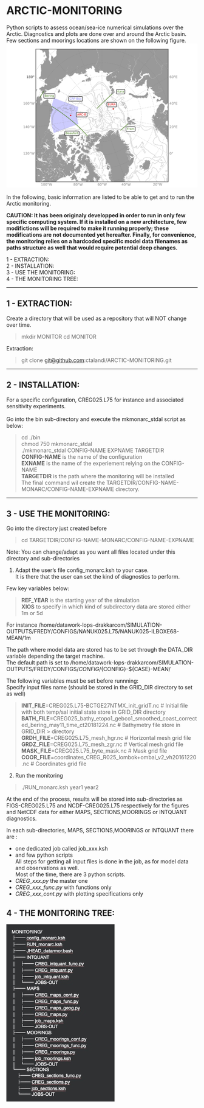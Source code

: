 # ARCTIC-MONITORING
Python scripts to assess ocean/sea-ice numerical simulations over the Arctic. Diagnostics and plots are done over and around the Arctic basin. Few sections and moorings locations are shown on the following figure.
 ![The Arctic location of diags](./figs/MONARC_ARC-GEOLOC.png)

In the following, basic information are listed to be able to get and to run the Arctic monitoring.<br>

**CAUTION: It has been originaly developped in order to run in only few specific computing system. If it is installed on a new architecture, few modifictions will be required to make it running properly; these modifications are not documented yet hereafter. Finally, for convenience, the monitoring relies on a hardcoded specific model data filenames as paths structure as well that would require potential deep changes.** 


1 - EXTRACTION:<br> 
2 - INSTALLATION:<br>
3 - USE THE MONITORING:<br>
4 - THE MONITORING TREE:<br>
  
---
## 1 - EXTRACTION: <br>
Create a directory that will be used as a repository that will NOT change over time.<br> 
> mkdir MONITOR 
> cd MONITOR 

Extraction: <br>
> git clone git@github.com:ctalandi/ARCTIC-MONITORING.git

---
## 2 - INSTALLATION:<br>
For a specific configuration, CREG025.L75 for instance and associated sensitivity experiments.<br>  
Go into the bin sub-directory and execute the mkmonarc_stdal script as below:<br>
> cd ./bin <br>
> chmod 750 mkmonarc_stdal<br>
> ./mkmonarc_stdal CONFIG-NAME EXPNAME TARGETDIR <br>
**CONFIG-NAME** is the name of the configuration<br>
**EXNAME** is the name of the experiement relying on the CONFIG-NAME <br>
**TARGETDIR** is the path where the monitoring will be installed <br>
The final command wil create the TARGETDIR/CONFIG-NAME-MONARC/CONFIG-NAME-EXPNAME directory.

---
## 3 - USE THE MONITORING:<br>
Go into the directory just created before <br>
> cd TARGETDIR/CONFIG-NAME-MONARC/CONFIG-NAME-EXPNAME <br>

Note: You can change/adapt as you want all files located under this directory and sub-directories <br>
 
  1. Adapt the user’s file config_monarc.ksh to your case.<br>
It is there that the user can set the kind of diagnostics to perform. <br>

Few key variables below: <br>
> **REF_YEAR** is the starting year of the simulation<br>
> **XIOS** to specify in which kind of subdirectory data are stored either 1m or 5d <br>

For instance /home/datawork-lops-drakkarcom/SIMULATION-OUTPUTS/FREDY/CONFIGS/NANUK025.L75/NANUK025-ILBOXE68-MEAN/1m<br>

The path where model data are stored has to be set through the DATA_DIR variable depending the target machine.<br>
The default path is set to /home/datawork-lops-drakkarcom/SIMULATION-OUTPUTS/FREDY/CONFIGS/${CONFIG}/${CONFIG}-${CASE}-MEAN/ <br>

The following variables must be set before runnning:<br>
Specify input files name (should be stored in the GRID_DIR directory to set as well)<br>

> **INIT_FILE**=CREG025.L75-BCTGE27NTMX_init_gridT.nc    # Initial file with both temp/sal initial state store in GRID_DIR directory<br>
> **BATH_FILE**=CREG025_bathy_etopo1_gebco1_smoothed_coast_corrected_bering_may11_time_ct20181224.nc # Bathymetry file store in GRID_DIR  > directory<br>
> **GRDH_FILE**=CREG025.L75_mesh_hgr.nc              # Horizontal mesh grid file<br>
> **GRDZ_FILE**=CREG025.L75_mesh_zgr.nc              # Vertical mesh grid file<br>
> **MASK_FILE**=CREG025.L75_byte_mask.nc             # Mask grid file <br>
> **COOR_FILE**=coordinates_CREG_R025_lombok+ombai_v2_vh20161220.nc                    # Coordinates grid file  <br>

  2. Run the monitoring <br>
> ./RUN_monarc.ksh year1 year2 <br>

At the end of the process, results will be stored into sub-directories as FIGS-CREG025.L75 and NCDF-CREG025.L75 respectively for 
the figures and NetCDF data for either MAPS, SECTIONS,MOORINGS or INTQUANT diagnostics.<br>

In each sub-directories, MAPS, SECTIONS,MOORINGS or INTQUANT there are :<br>
- one dedicated job called job_xxx.ksh  <br>
- and few python scripts <br>
All steps for getting all input files is done in the job, as for model data and observations as well.  <br>
Most of the time, there are 3 python scripts. <br>
- *CREG_xxx.py* the master one <br>
- *CREG_xxx_func.py*  with functions only <br>
- *CREG_xxx_cont.py* with  plotting specifications only <br>


## 4 - THE MONITORING TREE:<br>

![The monitor tree](./figs/Monitor_tree.jpg)

